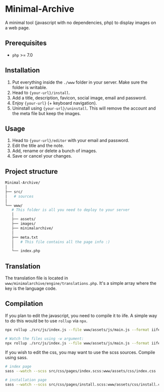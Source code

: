 Minimal-Archive
===============

A minimal tool (javascript with no dependencies, php) to display images on a web page.

## Prerequisites

- `php` >= 7.0

## Installation
1. Put everything inside the `./www` folder in your server. Make sure the folder is writable.
2. Head to `{your-url}/install`.
3. Add a title, description, favicon, social image, email and password.
6. Enjoy `{your-url}` (+ keyboard navigation).
7. Uninstall using `{your-url}/uninstall`. This will remove the account and the meta file but keep the images.

## Usage
1. Head to `{your-url}/editor` with your email and password.
2. Edit the title and the note.
3. Add, rename or delete a bunch of images.
4. Save or cancel your changes.

## Project structure

```sh
Minimal-Archive/
│
├── src/
│   # sources
│
└── www/
   # This folder is all you need to deploy to your server
   │
   ├── assets/
   ├── images/
   ├── minimalarchive/
   │
   ├── meta.txt
   │   # This file contains all the page info :)
   │
   └── index.php
```

## Translation

The translation file is located in `www/minimalarchive/engine/translations.php`.
It's a simple array where the key is the language code.

## Compilation

If you plan to edit the javascript, you need to compile it to iife. A simple way to do this would be to use `rollup` via `npx`.

```sh
npx rollup ./src/js/index.js --file www/assets/js/main.js --format iife

# Watch the files using -w argument:
npx rollup ./src/js/index.js --file www/assets/js/main.js --format iife -w
```

If you wish to edit the css, you may want to use the scss sources. Compile using sass.

```sh
# index page
sass --watch --scss src/css/pages/index.scss:www/assets/css/index.css

# installation page
sass --watch --scss src/css/pages/install.scss:www/assets/css/install.css
```
